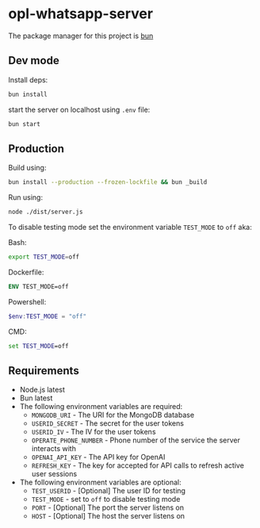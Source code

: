 # opl-whatsapp-server

The package manager for this project is [bun](https://bun.sh)

## Dev mode

Install deps:

```bash
bun install
```

start the server on localhost using `.env` file:

```bash
bun start
```

## Production

Build using:

```bash
bun install --production --frozen-lockfile && bun _build
```

Run using:

```bash
node ./dist/server.js
```

 To disable testing mode set the environment variable `TEST_MODE` to `off` aka:

Bash:

```bash
export TEST_MODE=off
```

Dockerfile:

```dockerfile
ENV TEST_MODE=off
```

Powershell:

```powershell
$env:TEST_MODE = "off"
```

CMD:

```cmd
set TEST_MODE=off
```

## Requirements

- Node.js latest
- Bun latest
- The following environment variables are required:
  - `MONGODB_URI` - The URI for the MongoDB database
  - `USERID_SECRET` - The secret for the user tokens
  - `USERID_IV` - The IV for the user tokens
  - `OPERATE_PHONE_NUMBER` - Phone number of the service the server interacts with
  - `OPENAI_API_KEY` - The API key for OpenAI
  - `REFRESH_KEY` - The key for accepted for API calls to refresh active user sessions
- The following environment variables are optional:
  - `TEST_USERID` - [Optional] The user ID for testing
  - `TEST_MODE` - set to `off` to disable testing mode
  - `PORT` - [Optional] The port the server listens on
  - `HOST` - [Optional] The host the server listens on
